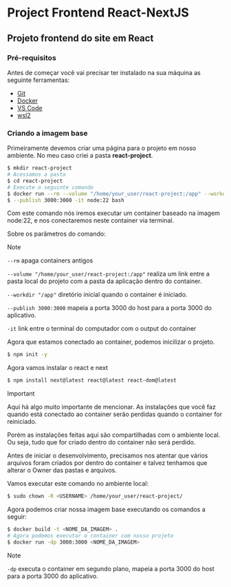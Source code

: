 # Project Frontend React-NextJS

## Projeto frontend do site em React

### Pré-requisitos

Antes de começar você vai precisar ter instalado na sua máquina
as seguinte ferramentas:

-   [Git](https://git-scm.com)
-   [Docker](https://docker.com)
-   [VS Code](https://code.visualstudio.com/)
-   [wsl2](https://learn.microsoft.com/pt-br/windows/wsl/install)

### Criando a imagem base

Primeiramente devemos criar uma página para o projeto em nosso ambiente. No meu caso criei a pasta **react-project**.

```bash
$ mkdir react-project
# Acessamos a pasta
$ cd react-project
# Execute o seguinte comando
$ docker run --rm --volume "/home/your_user/react-project:/app" --workdir "/app"
$ --publish 3000:3000 -it node:22 bash
```

Com este comando nós iremos executar um container baseado na imagem node:22, e nos conectaremos neste container via terminal.

Sobre os parâmetros do comando:

> [!NOTE]
>
> `--rm` apaga containers antigos
>
> `--volume "/home/your_user/react-project:/app"` realiza um link entre a pasta local do projeto com a pasta da aplicação dentro do container.
>
> `--workdir "/app"` diretório inicial quando o container é iniciado.
>
> `--publish 3000:3000` mapeia a porta 3000 do host para a porta 3000 do aplicativo.
>
> `-it` link entre o terminal do computador com o output do container

Agora que estamos conectado ao container, podemos inicilizar o projeto.

```bash
$ npm init -y
```

Agora vamos instalar o react e next

```bash
$ npm install next@latest react@latest react-dom@latest
```

> [!IMPORTANT]
>
> Aqui há algo muito importante de mencionar. As instalações que você faz quando está conectado ao container serão perdidas quando o container for reiniciado.
>
> Porém as instalações feitas aqui são compartilhadas com o ambiente local. Ou seja, tudo que for criado dentro do container não será perdido.

Antes de iniciar o desenvolvimento, precisamos nos atentar que vários arquivos foram criados por dentro do container e talvez tenhamos que alterar o Owner das pastas e arquivos.

Vamos executar este comando no ambiente local:

```bash
$ sudo chown -R <USERNAME> /home/your_user/react-project/
```

Agora podemos criar nossa imagem base executando os comandos a seguir:

```bash
$ docker build -t <NOME_DA_IMAGEM> .
# Agora podemos executar o container com nosso projeto
$ docker run -dp 3000:3000 <NOME_DA_IMAGEM>
```

> [!NOTE]
>
> `-dp` executa o container em segundo plano, mapeia a porta 3000 do host para a porta 3000 do aplicativo.
